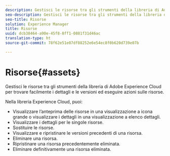 ```yaml
---
description: Gestisci le risorse tra gli strumenti della libreria di Adobe Experience Cloud per trovare facilmente i dettagli e le versioni ed eseguire azioni sulle risorse.
seo-description: Gestisci le risorse tra gli strumenti della libreria di Adobe Experience Cloud per trovare facilmente i dettagli e le versioni ed eseguire azioni sulle risorse.
seo-title: Risorse
solution: Experience Manager
title: Risorse
uuid: dcb38464-a90e-45f8-8ff1-0881f31d46ac
translation-type: ht
source-git-commit: 78f62e51e07df88252e6e54ec8f0b620d739e07b

---
```



# Risorse{#assets}

Gestisci le risorse tra gli strumenti della libreria di Adobe Experience Cloud per trovare facilmente i dettagli e le versioni ed eseguire azioni sulle risorse.

Nella libreria Experience Cloud, puoi:

* Visualizzare l’anteprima delle risorse in una visualizzazione a icona grande o visualizzare i dettagli in una visualizzazione a elenco dettagli.
* Visualizzare i dettagli per le singole risorse.
* Sostituire le risorse.
* Visualizzare e ripristinare le versioni precedenti di una risorsa.
* Eliminare una risorsa.
* Ripristinare una risorsa precedentemente eliminata.
* Eliminare definitivamente una risorsa eliminata.

